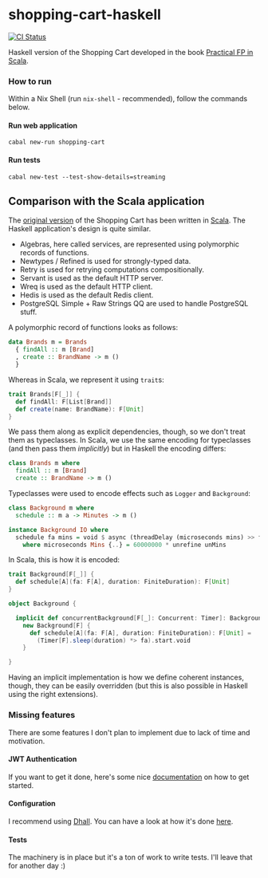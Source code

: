 shopping-cart-haskell
=====================

[![CI Status](https://github.com/gvolpe/shopping-cart-haskell/workflows/Haskell%20CI/badge.svg)](https://github.com/gvolpe/shopping-cart-haskell/actions)

Haskell version of the Shopping Cart developed in the book [Practical FP in Scala](https://leanpub.com/pfp-scala).

### How to run

Within a Nix Shell (run `nix-shell` - recommended), follow the commands below.

#### Run web application

```
cabal new-run shopping-cart
```

#### Run tests

```
cabal new-test --test-show-details=streaming
```

## Comparison with the Scala application

The [original version](https://github.com/gvolpe/pfps-shopping-cart) of the Shopping Cart has been written in [Scala](https://www.scala-lang.org/). The Haskell application's design is quite similar.

- Algebras, here called services, are represented using polymorphic records of functions.
- Newtypes / Refined is used for strongly-typed data.
- Retry is used for retrying computations compositionally.
- Servant is used as the default HTTP server.
- Wreq is used as the default HTTP client.
- Hedis is used as the default Redis client.
- PostgreSQL Simple + Raw Strings QQ are used to handle PostgreSQL stuff.

A polymorphic record of functions looks as follows:

```haskell
data Brands m = Brands
  { findAll :: m [Brand]
  , create :: BrandName -> m ()
  }
```

Whereas in Scala, we represent it using `trait`s:

```scala
trait Brands[F[_]] {
  def findAll: F[List[Brand]]
  def create(name: BrandName): F[Unit]
}
```

We pass them along as explicit dependencies, though, so we don't treat them as typeclasses. In Scala, we use the same encoding for typeclasses (and then pass them *implicitly*) but in Haskell the encoding differs:

```haskell
class Brands m where
  findAll :: m [Brand]
  create :: BrandName -> m ()
```

Typeclasses were used to encode effects such as `Logger` and `Background`:

```haskell
class Background m where
  schedule :: m a -> Minutes -> m ()

instance Background IO where
  schedule fa mins = void $ async (threadDelay (microseconds mins) >> fa)
    where microseconds Mins {..} = 60000000 * unrefine unMins
```

In Scala, this is how it is encoded:

```scala
trait Background[F[_]] {
  def schedule[A](fa: F[A], duration: FiniteDuration): F[Unit]
}

object Background {

  implicit def concurrentBackground[F[_]: Concurrent: Timer]: Background[F] =
    new Background[F] {
      def schedule[A](fa: F[A], duration: FiniteDuration): F[Unit] =
        (Timer[F].sleep(duration) *> fa).start.void
    }

}
```

Having an implicit implementation is how we define coherent instances, though, they can be easily overridden (but this is also possible in Haskell using the right extensions).

### Missing features

There are some features I don't plan to implement due to lack of time and motivation.

#### JWT Authentication

If you want to get it done, here's some nice [documentation](https://docs.servant.dev/en/stable/cookbook/jwt-and-basic-auth/JWTAndBasicAuth.html) on how to get started.

#### Configuration

I recommend using [Dhall](https://dhall-lang.org/). You can have a look at how it's done [here](https://github.com/gvolpe/musikell).

#### Tests

The machinery is in place but it's a ton of work to write tests. I'll leave that for another day :)
